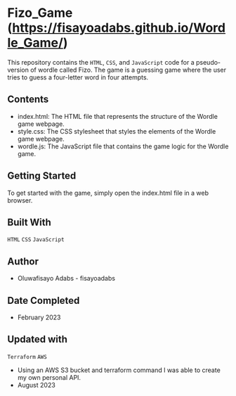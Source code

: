 # Fizo_Game (https://fisayoadabs.github.io/Wordle_Game/)

This repository contains the `HTML`, `CSS`, and `JavaScript` code for a pseudo-version of wordle called Fizo. The game is a guessing game where the user tries to guess a four-letter word in four attempts.

## Contents
- index.html: The HTML file that represents the structure of the Wordle game webpage.
- style.css: The CSS stylesheet that styles the elements of the Wordle game webpage.
- wordle.js: The JavaScript file that contains the game logic for the Wordle game.

## Getting Started
To get started with the game, simply open the index.html file in a web browser.

## Built With
`HTML`
`CSS`
`JavaScript`

## Author
- Oluwafisayo Adabs - fisayoadabs

## Date Completed
- February 2023

## Updated with
`Terraform`
`AWS`
- Using an AWS S3 bucket and terraform command I was able to create my own personal API.
- August 2023
